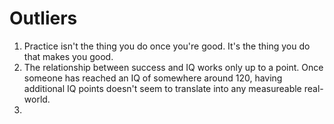 # Outliers

1. Practice isn't the thing you do once you're good. It's the thing you do that makes you good.
2. The relationship between success and IQ works only up to a point. Once someone has reached an IQ of somewhere around 120, having additional IQ points doesn't seem to translate into any measureable real-world.
3. 
